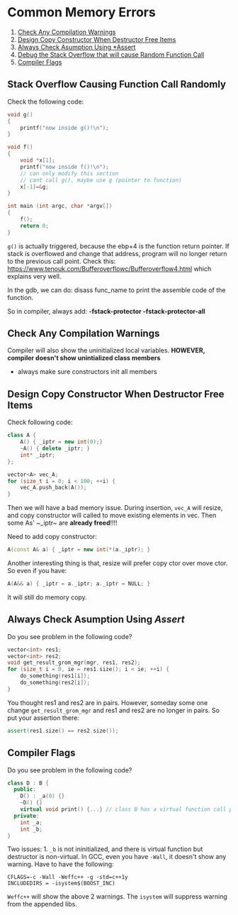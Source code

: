 # Common Memory Errors
1. [Check Any Compilation Warnings](#Check-Any-Compilation-Warnings)
2. [Design Copy Constructor When Destructor Free Items](#Design-Copy-Constructor-When-Destructor-Free-Items)
3. [Always Check Asumption Using *Assert](#Always-Check-Asumption-Using-*Assert)
4. [Debug the Stack Overflow that will cause Random Function Call](#stackoverflow)
5. [Compiler Flags](#compiler-flags)

## <a name="stackoverflow"/>Stack Overflow Causing Function Call Randomly
Check the following code:

```c++
void g()
{
    printf("now inside g()!\n");
}

void f()
{   
    void *x[1];
    printf("now inside f()!\n");
    // can only modify this section
    // cant call g(), maybe use g (pointer to function)
    x[-1]=&g;
}

int main (int argc, char *argv[])
{
    f();
    return 0;
}
```
`g()` is actually triggered, because the ebp+4 is the function return pointer. If stack is overflowed and change that address, program will no longer return to the previous call point. Check this: https://www.tenouk.com/Bufferoverflowc/Bufferoverflow4.html which explains very well. 

In the gdb, we can do: disass func_name to print the assemble code of the function.

So in compiler, always add: **-fstack-protector -fstack-protector-all** 


## Check Any Compilation Warnings

Compiler will also show the uninitialized local variables.
**HOWEVER, compiler doesn't show unintialized class members**

- always make sure constructors init all members

## Design Copy Constructor When Destructor Free Items

Check following code:

```c++
class A {
	A() { _iptr = new int(0);}
	~A() { delete _iptr; }
	int* _iptr;
};

vector<A> vec_A;
for (size_t i = 0; i < 100; ++i) {
	vec_A.push_back(A());
}
```

Then we will have a bad memory issue. During insertion, `vec_A` will resize, and copy constructor will called to move existing elements in vec. Then some As' ~_iptr~ are **already freed**!!!!

Need to add copy constructor:
```c++
A(const A& a) { _iptr = new int(*(a._iptr); }
```

Another interesting thing is that, resize will prefer copy ctor over move ctor. So even if you have:
```c++
A(A&& a) { _iptr = a._iptr; a._iptr = NULL; }
```
It will still do memory copy.

## Always Check Asumption Using *Assert*

Do you see problem in the following code? 
```c++
vector<int> res1;
vector<int> res2;
void get_result_grom_mgr(mgr, res1, res2);
for (size_t i = 0, ie = res1.size(); i < ie; ++i) {
	do_something(res1[i]);
	do_something(res2[i]);
}
```
You thought res1 and res2 are in pairs. However, someday some one change `get_result_grom_mgr` and res1 and res2 are no longer in pairs. So put your assertion there:

```c++
assert(res1.size() == res2.size());
```
## Compiler Flags

Do you see problem in the following code? 
```c++
class D : B {
  public:
    D() : _a(0) {}
    ~D() {}
    virtual void print() {...} // class B has a virtual function call print
  private:
    int _a;
    int _b;
}
```
Two issues: 1. `_b` is not ininitialized, and there is virtual function but destructor is non-virtual. In GCC, even you have `-Wall`, it doesn't show any warning. Have to have the following:
```make
CFLAGS=-c -Wall -Weffc++ -g -std=c++1y
INCLUDEDIRS = -isystem$(BOOST_INC)
```

`Weffc++` will show the above 2 warnings. The `isystem` will suppress warning from the appended libs. 
